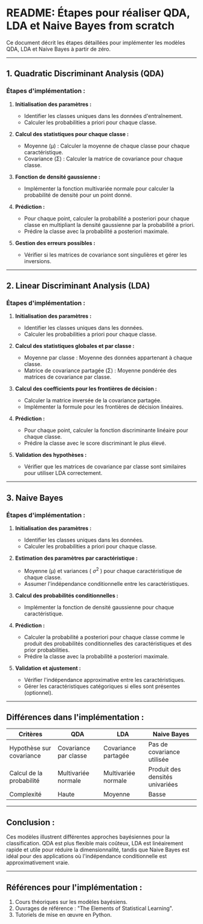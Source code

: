 
# README: Étapes pour réaliser QDA, LDA et Naive Bayes from scratch

Ce document décrit les étapes détaillées pour implémenter les modèles QDA, LDA et Naive Bayes à partir de zéro.

---

## 1. Quadratic Discriminant Analysis (QDA)

### Étapes d'implémentation :
1. **Initialisation des paramètres :**
   - Identifier les classes uniques dans les données d'entraînement.
   - Calculer les probabilities a priori pour chaque classe.

2. **Calcul des statistiques pour chaque classe :**
   - Moyenne (μ) : Calculer la moyenne de chaque classe pour chaque caractéristique.
   - Covariance (Σ) : Calculer la matrice de covariance pour chaque classe.

3. **Fonction de densité gaussienne :**
   - Implémenter la fonction multivariée normale pour calculer la probabilité de densité pour un point donné.

4. **Prédiction :**
   - Pour chaque point, calculer la probabilité a posteriori pour chaque classe en multipliant la densité gaussienne par la probabilité a priori.
   - Prédire la classe avec la probabilité a posteriori maximale.

5. **Gestion des erreurs possibles :**
   - Vérifier si les matrices de covariance sont singulières et gérer les inversions.

---

## 2. Linear Discriminant Analysis (LDA)

### Étapes d'implémentation :
1. **Initialisation des paramètres :**
   - Identifier les classes uniques dans les données.
   - Calculer les probabilities a priori pour chaque classe.

2. **Calcul des statistiques globales et par classe :**
   - Moyenne par classe : Moyenne des données appartenant à chaque classe.
   - Matrice de covariance partagée (Σ) : Moyenne pondérée des matrices de covariance par classe.

3. **Calcul des coefficients pour les frontières de décision :**
   - Calculer la matrice inversée de la covariance partagée.
   - Implémenter la formule pour les frontières de décision linéaires.

4. **Prédiction :**
   - Pour chaque point, calculer la fonction discriminante linéaire pour chaque classe.
   - Prédire la classe avec le score discriminant le plus élevé.

5. **Validation des hypothèses :**
   - Vérifier que les matrices de covariance par classe sont similaires pour utiliser LDA correctement.

---

## 3. Naive Bayes

### Étapes d'implémentation :
1. **Initialisation des paramètres :**
   - Identifier les classes uniques dans les données.
   - Calculer les probabilities a priori pour chaque classe.

2. **Estimation des paramètres par caractéristique :**
   - Moyenne (μ) et variances ( $σ^2$ ) pour chaque caractéristique de chaque classe.
   - Assumer l'indépendance conditionnelle entre les caractéristiques.

3. **Calcul des probabilités conditionnelles :**
   - Implémenter la fonction de densité gaussienne pour chaque caractéristique.

4. **Prédiction :**
   - Calculer la probabilité a posteriori pour chaque classe comme le produit des probabilités conditionnelles des caractéristiques et des prior probabilities.
   - Prédire la classe avec la probabilité a posteriori maximale.

5. **Validation et ajustement :**
   - Vérifier l'indépendance approximative entre les caractéristiques.
   - Gérer les caractéristiques catégoriques si elles sont présentes (optionnel).

---

## Différences dans l'implémentation :

| Critères               | QDA                           | LDA                           | Naive Bayes                 |
|------------------------|-------------------------------|-------------------------------|-----------------------------|
| Hypothèse sur covariance | Covariance par classe        | Covariance partagée           | Pas de covariance utilisée  |
| Calcul de la probabilité | Multivariée normale          | Multivariée normale           | Produit des densités univariées |
| Complexité             | Haute                        | Moyenne                       | Basse                        |

---

## Conclusion :
Ces modèles illustrent différentes approches bayésiennes pour la classification. QDA est plus flexible mais coûteux, LDA est linéairement rapide et utile pour réduire la dimensionnalité, tandis que Naive Bayes est idéal pour des applications où l'indépendance conditionnelle est approximativement vraie.

---

## Références pour l'implémentation :
1. Cours théoriques sur les modèles bayésiens.
2. Ouvrages de référence : "The Elements of Statistical Learning".
3. Tutoriels de mise en œuvre en Python.
